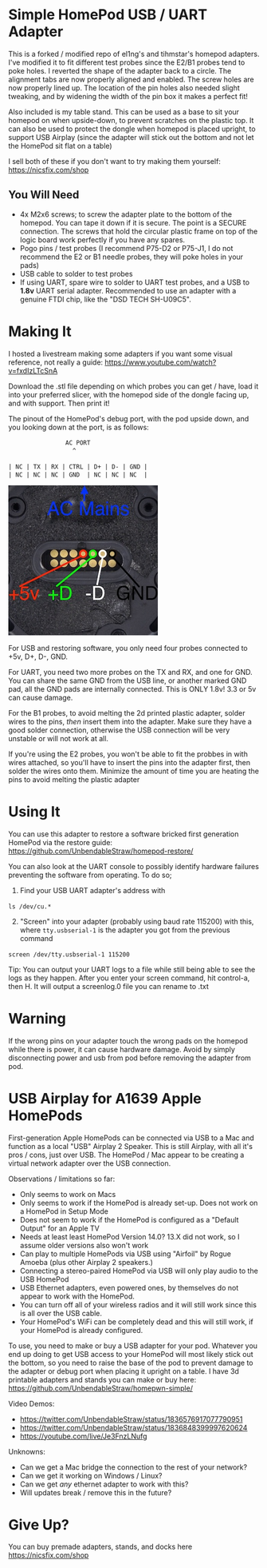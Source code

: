 # Simple HomePod USB / UART Adapter 
This is a forked / modified repo of el1ng's and tihmstar's homepod adapters. I've modified it to fit different test probes since the E2/B1 probes tend to poke holes. I reverted the shape  of the adapter back to a circle. The alignment tabs are now properly aligned and enabled. The screw holes are now properly lined up. The location of the pin holes also needed slight tweaking, and by widening the width of the pin box it makes a perfect fit!

Also included is my table stand. This can be used as a base to sit your homepod on when upside-down, to prevent scratches on the plastic top. It can also be used to protect the dongle when homepod is placed upright, to support USB Airplay (since the adapter will stick out the bottom and not let the HomePod sit flat on a table)

I sell both of these if you don't want to try making them yourself: https://nicsfix.com/shop

## You Will Need
* 4x M2x6 screws; to screw the adapter plate to the bottom of the homepod. You can tape it down if it is secure. The point is a SECURE connection. The screws that hold the circular plastic frame on top of the logic board work perfectly if you have any spares.
* Pogo pins / test probes (I recommend P75-D2 or P75-J1, I do not recommend the E2 or B1 needle probes, they will poke holes in your pads)
* USB cable to solder to test probes
* If using UART, spare wire to solder to UART test probes, and a USB to **1.8v** UART serial adapter. Recommended to use an adapter with a genuine FTDI chip, like the "DSD TECH SH-U09C5".


# Making It
I hosted a livestream making some adapters if you want some visual reference, not really a guide: https://www.youtube.com/watch?v=fxdIzLTcSnA

Download the .stl file depending on which probes you can get / have, load it into your preferred slicer, with the homepod side of the dongle facing up, and with support. Then print it!

The pinout of the HomePod's debug port, with the pod upside down, and you looking down at the port, is as follows:

```
                AC PORT
                  ^
                  
| NC | TX | RX | CTRL | D+ | D- | GND |
| NC | NC | NC | GND  | NC | NC | NC  |
```
![pinout](debug.jpg)

For USB and restoring software, you only need four probes connected to +5v, D+, D-, GND. 

For UART, you need two more probes on the TX and RX, and one for GND. You can share the same GND from the USB line, or another marked GND pad, all the GND pads are internally connected. This is ONLY 1.8v! 3.3 or 5v can cause damage.
 
For the B1 probes, to avoid melting the 2d printed plastic adapter, solder wires to the pins, _then_ insert them into the adapter. Make sure they have a good solder connection, otherwise the USB connection will be very unstable or will not work at all.

If you're using the E2 probes, you won't be able to fit the probbes in with wires attached, so you'll have to insert the pins into the adapter first, then solder the wires onto them. Minimize the amount of time you are heating the pins to avoid melting the plastic adapter


# Using It

You can use this adapter to restore a software bricked first generation HomePod via the restore guide: https://github.com/UnbendableStraw/homepod-restore/

You can also look at the UART console to possibly identify hardware failures preventing the software from operating. To do so;
1. Find your USB UART adapter's address with

`ls /dev/cu.*`

2. "Screen" into your adapter (probably using baud rate 115200) with this, where `tty.usbserial-1` is the adapter you got from the previous command

`screen /dev/tty.usbserial-1 115200`

Tip: You can output your UART logs to a file while still being able to see the logs as they happen. After you enter your screen command, hit control-a, then H. It will output a screenlog.0 file you can rename to .txt

# Warning

If the wrong pins on your adapter touch the wrong pads on the homepod while there is power, it can cause hardware damage. Avoid by simply disconnecting power and usb from pod before removing the adapter from pod.

# USB Airplay for A1639 Apple HomePods

First-generation Apple HomePods can be connected via USB to a Mac and function as a local "USB" Airplay 2 Speaker. This is still Airplay, with all it's pros / cons, just over USB. The HomePod / Mac appear to be creating a virtual network adapter over the USB connection. 

Observations / limitations so far:
* Only seems to work on Macs
* Only seems to work if the HomePod is already set-up. Does not work on a HomePod in Setup Mode
* Does not seem to work if the HomePod is configured as a "Default Output" for an Apple TV
* Needs at least least HomePod Version 14.0? 13.X did not work, so I assume older versions also won't work
* Can play to multiple HomePods via USB using "Airfoil" by Rogue Amoeba (plus other Airplay 2 speakers.) 
* Connecting a stereo-paired HomePod via USB will only play audio to the USB HomePod
* USB Ethernet adapters, even powered ones, by themselves do not appear to work with the HomePod.
* You can turn off all of your wireless radios and it will still work since this is all over the USB cable. 
* Your HomePod's WiFi can be completely dead and this will still work, if your HomePod is already configured.

To use, you need to make or buy a USB adapter for your pod. Whatever you end up doing to get USB access to your HomePod will most likely stick out the bottom, so you need to raise the base of the pod to prevent damage to the adapter or debug port when placing it upright on a table. I have 3d printable adapters and stands you can make or buy here: https://github.com/UnbendableStraw/homepwn-simple/

Video Demos:
* https://twitter.com/UnbendableStraw/status/1836576917077790951
* https://twitter.com/UnbendableStraw/status/1836848399997620624
* https://youtube.com/live/Je3FnzLNufg

Unknowns:
* Can we get a Mac bridge the connection to the rest of your network?
* Can we get it working on Windows / Linux? 
* Can we get _any_ ethernet adapter to work with this?
* Will updates break / remove this in the future?

# Give Up?

You can buy premade adapters, stands, and docks here https://nicsfix.com/shop

